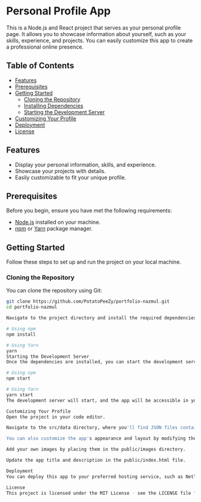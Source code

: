 # Personal Profile App

This is a Node.js and React project that serves as your personal profile page. It allows you to showcase information about yourself, such as your skills, experience, and projects. You can easily customize this app to create a professional online presence.

## Table of Contents

- [Features](#features)
- [Prerequisites](#prerequisites)
- [Getting Started](#getting-started)
  - [Cloning the Repository](#cloning-the-repository)
  - [Installing Dependencies](#installing-dependencies)
  - [Starting the Development Server](#starting-the-development-server)
- [Customizing Your Profile](#customizing-your-profile)
- [Deployment](#deployment)
- [License](#license)

## Features

- Display your personal information, skills, and experience.
- Showcase your projects with details.
- Easily customizable to fit your unique profile.

## Prerequisites

Before you begin, ensure you have met the following requirements:

- [Node.js](https://nodejs.org/) installed on your machine.
- [npm](https://www.npmjs.com/) or [Yarn](https://yarnpkg.com/) package manager.

## Getting Started

Follow these steps to set up and run the project on your local machine.

### Cloning the Repository

You can clone the repository using Git:

```bash
git clone https://github.com/PotatoPeeZy/portfolio-nazmul.git
cd portfolio-nazmul

Navigate to the project directory and install the required dependencies:

# Using npm
npm install

# Using Yarn
yarn
Starting the Development Server
Once the dependencies are installed, you can start the development server:

# Using npm
npm start

# Using Yarn
yarn start
The development server will start, and the app will be accessible in your browser at http://localhost:3000.

Customizing Your Profile
Open the project in your code editor.

Navigate to the src/data directory, where you'll find JSON files containing sample data. Replace this data with your personal information, skills, experience, and project details.

You can also customize the app's appearance and layout by modifying the components in the src/components directory.

Add your own images by placing them in the public/images directory.

Update the app title and description in the public/index.html file.

Deployment
You can deploy this app to your preferred hosting service, such as Netlify, Vercel, or GitHub Pages. Follow the deployment instructions provided by your chosen platform to make your personal profile accessible online.

License
This project is licensed under the MIT License - see the LICENSE file for details.
```
